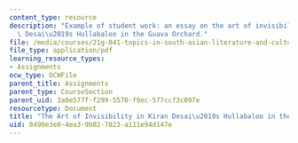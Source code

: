 ```yaml
---
content_type: resource
description: "Example of student work: an essay on the art of invisibility in Kiran\
  \ Desai\u2019s Hullabaloo in the Guava Orchard."
file: /media/courses/21g-041-topics-in-south-asian-literature-and-culture-fall-2004/8490e3e04ea39b027823a111e94d147e_MIT21G_041F04_ramya.pdf
file_type: application/pdf
learning_resource_types:
- Assignments
ocw_type: OCWFile
parent_title: Assignments
parent_type: CourseSection
parent_uid: 3a0e577f-f299-5570-f9ec-577ccf3c097e
resourcetype: Document
title: "The Art of Invisibility in Kiran Desai\u2019s Hullabaloo in the Guava Orchard"
uid: 8490e3e0-4ea3-9b02-7823-a111e94d147e
---
```


